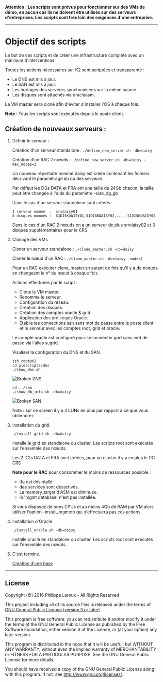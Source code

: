 **Attention : Les scripts sont prévus pour fonctionner sur des VMs de démo, en
aucun cas ils ne doivent être utilisés sur des serveurs d'entreprises. Les scripts
sont très loin des exigences d'une entreprise.**

--------------------------------------------------------------------------------

Objectif des scripts
====================

Le but de ces scripts et de créer une infrastructure complète avec un minimum
d'interventions

Toutes les actions nécessaires sur K2 sont scriptées et transparente :
- Le DNS est mis à jour.
- Le SAN est mis à jour.
- Les horloges des serveurs synchronisées sur la même source.
- Les disques sont attachés via oracleasm.

La VM master sera cloné afin d'éviter d'installer l'OS à chaque fois.

**Note** : Tous les scripts sont exécutés depuis le poste client.

Création de nouveaux serveurs :
------------------------------

1.	Définir le serveur :

	Création d'un serveur standalone : `./define_new_server.sh -db=daisy`

	Création d'un RAC 2 nœuds : `./define_new_server.sh -db=daisy -max_nodes=2`

	Un nouveau répertoire nommé daisy est créée contenant les fichiers décrivant
	le paramétrage du ou des serveurs.

	Par défaut les DGs DATA et FRA ont une taille de 24Gb chacun, la taille
	peut être changée à l'aide du paramètre -size_dg_gb

	Dans le cas d'un serveur standalone sont créées :

		1 serveur nommé  :	srvdaisy01
		8 disques nommés :	S1DISKDAISY01,S1DISKDAISY02,..., S1DISKDAISY08

	Dans le cas d'un RAC 2 nœuds on a un serveur de plus srvdaisy02 et 3 disques
	supplémentaires pour le CRS

2.	Clonage des VMs

	Cloner un serveur standalone : `./clone_master.sh -db=daisy`

	Cloner le nœud d'un RAC      : `./clone_master.sh -db=daisy -node=1`

	Pour un RAC exécuter clone_master.sh autant de fois qu'il y a de noeuds en
	changeant le n° du nœud à chaque fois.

	Actions effectuées par le script :

	* Clone la VM master.
	* Renomme le serveur.
	* Configuration du réseau.
	* Création des disques.
	* Création des comptes oracle & grid.
	* Application des pré-requis Oracle.
	* Établie les connections ssh sans mot de passe entre le poste client et
	le serveur avec les comptes root, grid et oracle.

	Le compte oracle est configuré pour se connecter grid sans mot de passe via
	l'alias sugrid.

	Visuliser la configuration du DNS et du SAN.
	```
	ssh root@K2
	cd plescripts/dns
	./show_dns.sh
	```

	![Broken DNS](https://github.com/PhilippeLeroux/plescripts/blob/master/database_servers/screen/show_dns_daisy.png "DNS")

	```
	cd ../san
	./show_db_info.sh -db=daisy
	```

	![Broken SAN](https://github.com/PhilippeLeroux/plescripts/blob/master/database_servers/screen/show_san_daisy.png "SAN")

	Note : sur ce screen il y a 4 LUNs en plus par rapport à ce que vous obtiendrez.

3.	Installation du grid.

	`./install_grid.sh -db=daisy`

	Installe le grid en standalone ou cluster. Les scripts root sont exécutés
	sur l'ensemble des nœuds.

	Les 2 DGs DATA et FRA sont créées, pour un cluster il y a en plus le DG CRS

	__Note pour le RAC__ pour consommer le moins de ressources possible :
	 - tfa est désintallé.
	 - des services sont désactivés.
	 - La memory_target d'ASM est diminuée.
	 - la 'mgmt database' n'est pas installée.

	Si vous disposez de bons CPUs et au moins 4Gb de RAM par VM alors utiliser
	l'option -install_mgmtdb qui n'effectuera pas ces actions.

4.	Installation d'Oracle

	`./install_oracle.sh -db=daisy`

	Installe oracle en standalone ou cluster. Les scripts root sont exécutés
	sur l'ensemble des nœuds.

5.	C'est terminé.

	[Création d'une base](https://github.com/PhilippeLeroux/plescripts/tree/master/db/README.md)


--------------------------------------------------------------------------------

License
-------

Copyright (©) 2016 Philippe Leroux - All Rights Reserved

This project including all of its source files is released under the terms of [GNU General Public License (version 3 or later)](http://www.gnu.org/licenses/gpl.txt)

This program is free software: you can redistribute it and/or modify
it under the terms of the GNU General Public License as published by
the Free Software Foundation, either version 3 of the License, or
(at your option) any later version.

This program is distributed in the hope that it will be useful,
but WITHOUT ANY WARRANTY; without even the implied warranty of
MERCHANTABILITY or FITNESS FOR A PARTICULAR PURPOSE.  See the
GNU General Public License for more details.

You should have received a copy of the GNU General Public License
along with this program.  If not, see <http://www.gnu.org/licenses/>.
